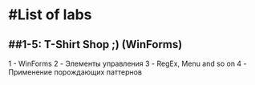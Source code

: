#List of labs
===
##1-5: T-Shirt Shop ;) (WinForms)
---
1 - WinForms
2 - Элементы управления
3 - RegEx, Menu and so on
4 - Применение порождающих паттернов
